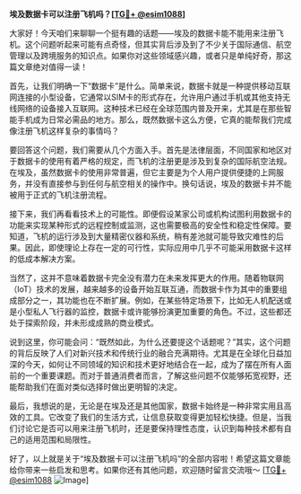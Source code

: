 **埃及数据卡可以注册飞机吗？[[TG💪+ @esim1088](https://t.me/s/esim1088)]**

大家好！今天咱们来聊聊一个挺有趣的话题——埃及的数据卡能不能用来注册飞机。这个问题听起来可能有点奇怪，但其实背后涉及到了不少关于国际通信、航空管理以及跨境服务的知识点。如果你对这些领域感兴趣，或者只是单纯好奇，那这篇文章绝对值得一读！

首先，让我们明确一下“数据卡”是什么。简单来说，数据卡就是一种提供移动互联网连接的小型设备，它通常以SIM卡的形式存在，允许用户通过手机或其他支持无线网络的设备接入互联网。这种技术已经在全球范围内普及开来，尤其是在那些智能手机成为日常必需品的地方。那么，既然数据卡这么方便，它真的能帮我们完成像注册飞机这样复杂的事情吗？

要回答这个问题，我们需要从几个方面入手。首先是法律层面，不同国家和地区对于数据卡的使用有着严格的规定，而飞机的注册更是涉及到复杂的国际航空法规。在埃及，虽然数据卡的使用非常普遍，但它主要是为个人用户提供便捷的上网服务，并没有直接参与到任何与航空相关的操作中。换句话说，埃及的数据卡并不能被用于正式的飞机注册流程。

接下来，我们再看看技术上的可能性。即便假设某家公司或机构试图利用数据卡的功能来实现某种形式的远程控制或监测，这也需要极高的安全性和稳定性保障。要知道，飞机的运行涉及到大量精密仪器和系统，稍有差池就可能导致灾难性的后果。因此，即使理论上存在一定的可行性，实际应用中几乎不可能采用数据卡这样的低成本解决方案。

当然了，这并不意味着数据卡完全没有潜力在未来发挥更大的作用。随着物联网（IoT）技术的发展，越来越多的设备开始互联互通，而数据卡作为其中的重要组成部分之一，其功能也在不断扩展。例如，在某些特定场景下，比如无人机配送或是小型私人飞行器的监控，数据卡或许能够扮演更加重要的角色。不过，这些都还处于探索阶段，并未形成成熟的商业模式。

说到这里，你可能会问：“既然如此，为什么还要提这个话题呢？”其实，这个问题的背后反映了人们对新兴技术和传统行业的融合充满期待。尤其是在全球化日益加深的今天，如何让不同领域的知识和技术更好地结合在一起，成为了摆在所有人面前的一个重要课题。而对于普通消费者而言，了解这些问题不仅能够拓宽视野，还能帮助我们在面对类似选择时做出更明智的决定。

最后，我想说的是，无论是在埃及还是其他国家，数据卡始终是一种非常实用且高效的工具。它改变了我们的生活方式，让信息获取变得更加轻松快捷。但是，当我们讨论它是否可以用来注册飞机时，还是要保持理性态度，认识到每种技术都有自己的适用范围和局限性。

好了，以上就是关于“埃及数据卡可以注册飞机吗”的全部内容啦！希望这篇文章能给你带来一些启发和思考。如果你还有其他问题，欢迎随时留言交流哦～ [[TG💪+ @esim1088](https://t.me/s/esim1088) ![Image](https://i.postimg.cc/4NQfJmqS/Snipaste-2025-05-13-00-14-12.png)]